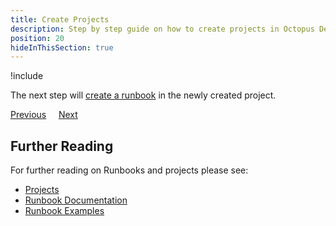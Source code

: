```yaml
---
title: Create Projects
description: Step by step guide on how to create projects in Octopus Deploy.
position: 20
hideInThisSection: true
---
```


!include <create-projects>

The next step will [create a runbook](/docs/getting-started/first-runbook-run/create-a-runbook.md) in the newly created project.

<span><a class="btn btn-outline-dark" href="/docs/getting-started/first-runbook-run/configure-runbook-environments">Previous</a></span>&nbsp;&nbsp;&nbsp;&nbsp;&nbsp;<span><a class="btn btn-success" href="/docs/getting-started/first-runbook-run/create-a-runbook">Next</a></span>

## Further Reading

For further reading on Runbooks and projects please see:

- [Projects](/docs/projects/index.md)
- [Runbook Documentation](/docs/runbooks/index.md)
- [Runbook Examples](/docs/runbooks/runbook-examples/index.md)